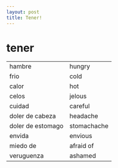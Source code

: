 ```yaml
---
layout: post
title: Tener!
---
```


# tener

|     |     |
| --- | --- |
hambre | hungry
frio | cold
calor | hot
celos | jelous
cuidad | careful
doler de cabeza | headache
doler de estomago | stomachache
envida | envious
miedo de | afraid of
veruguenza |ashamed



